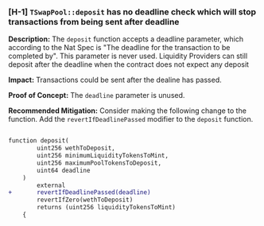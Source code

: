 ### [H-1] `TSwapPool::deposit` has no deadline check which will stop transactions from being sent after deadline

**Description:** The `deposit` function accepts a deadline parameter, which according to the Nat Spec is "The deadline for the transaction to be completed by". This parameter is never used. Liquidity Providers can still deposit after the deadline when the contract does not expect any deposit



**Impact:** Transactions could be sent after the dealine has passed. 

**Proof of Concept:** The `deadline` parameter is unused. 

**Recommended Mitigation:** Consider making the following change to the function. Add the `revertIfDeadlinePassed` modifier to the `deposit` function.
 
```diff

function deposit(
        uint256 wethToDeposit,
        uint256 minimumLiquidityTokensToMint,
        uint256 maximumPoolTokensToDeposit,
        uint64 deadline
    )
        external
+       revertIfDeadlinePassed(deadline)
        revertIfZero(wethToDeposit)
        returns (uint256 liquidityTokensToMint)
    {
```


